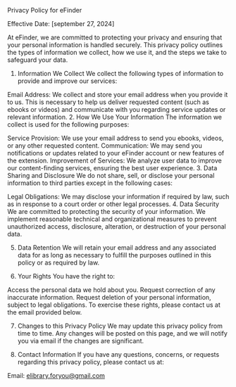Privacy Policy for eFinder

Effective Date: [september 27, 2024]

At eFinder, we are committed to protecting your privacy and ensuring that your personal information is handled securely. This privacy policy outlines the types of information we collect, how we use it, and the steps we take to safeguard your data.

1. Information We Collect
We collect the following types of information to provide and improve our services:

Email Address: We collect and store your email address when you provide it to us. This is necessary to help us deliver requested content (such as ebooks or videos) and communicate with you regarding service updates or relevant information.
2. How We Use Your Information
The information we collect is used for the following purposes:

Service Provision: We use your email address to send you ebooks, videos, or any other requested content.
Communication: We may send you notifications or updates related to your eFinder account or new features of the extension.
Improvement of Services: We analyze user data to improve our content-finding services, ensuring the best user experience.
3. Data Sharing and Disclosure
We do not share, sell, or disclose your personal information to third parties except in the following cases:

Legal Obligations: We may disclose your information if required by law, such as in response to a court order or other legal processes.
4. Data Security
We are committed to protecting the security of your information. We implement reasonable technical and organizational measures to prevent unauthorized access, disclosure, alteration, or destruction of your personal data.

5. Data Retention
We will retain your email address and any associated data for as long as necessary to fulfill the purposes outlined in this policy or as required by law.

6. Your Rights
You have the right to:

Access the personal data we hold about you.
Request correction of any inaccurate information.
Request deletion of your personal information, subject to legal obligations.
To exercise these rights, please contact us at the email provided below.

7. Changes to this Privacy Policy
We may update this privacy policy from time to time. Any changes will be posted on this page, and we will notify you via email if the changes are significant.

8. Contact Information
If you have any questions, concerns, or requests regarding this privacy policy, please contact us at:

Email: elibrary.foryou@gmail.com

